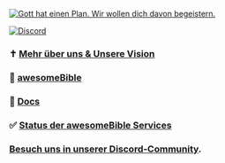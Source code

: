 [![Gott hat einen Plan. Wir wollen dich davon begeistern.](https://github.com/user-attachments/assets/6217ad02-93cb-4868-a162-2d8b83f17265)](https://awesomebible.de)

[![Discord](https://img.shields.io/discord/940887747130957844?color=5865F2&logo=discord&logoColor=white)](https://chat.awesomebible.de)

### ✝️ [Mehr über uns & Unsere Vision](https://docs.awesomebible.de/vision/)

### 📘 [awesomeBible](https://awesomebible.de)

### 📖 [Docs](https://docs.awesomebible.de)

### ✅ [Status der awesomeBible Services](https://status.awesomebible.de)

### [Besuch uns in unserer Discord-Community](https://chat.awesomebible.de).
